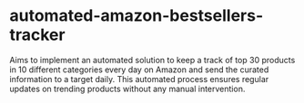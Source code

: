 # automated-amazon-bestsellers-tracker
Aims to implement an automated solution to keep a track of top 30 products in 10 different categories every day on Amazon and send the curated information to a target daily. This automated process ensures regular updates on trending products without any manual intervention.
